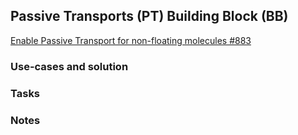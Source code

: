 ## Passive Transports (PT) Building Block (BB)
[Enable Passive Transport for non-floating molecules #883](https://github.com/Open-Systems-Pharmacology/OSPSuite.Core/issues/883)


### Use-cases and solution

   
### Tasks


### Notes